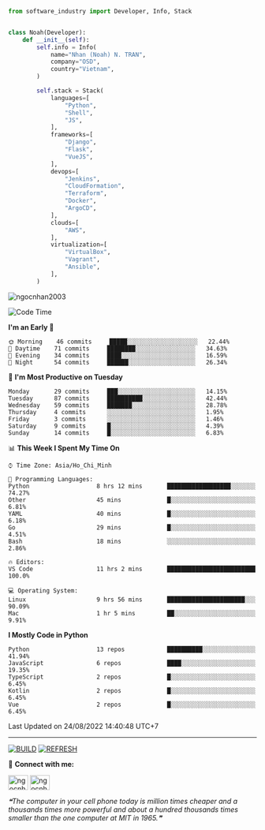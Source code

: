 ```python
from software_industry import Developer, Info, Stack


class Noah(Developer):
    def __init__(self):
        self.info = Info(
            name="Nhan (Noah) N. TRAN",
            company="OSD",
            country="Vietnam",
        )

        self.stack = Stack(
            languages=[
                "Python",
                "Shell",
                "JS",
            ],
            frameworks=[
                "Django",
                "Flask",
                "VueJS",
            ],
            devops=[
                "Jenkins",
                "CloudFormation",
                "Terraform",
                "Docker",
                "ArgoCD",
            ],
            clouds=[
                "AWS",
            ],
            virtualization=[
                "VirtualBox",
                "Vagrant",
                "Ansible",
            ],
        )
```
<img src="https://komarev.com/ghpvc/?username=ngocnhan2003&label=Profile%20views&color=0e75b6&style=flat" alt="ngocnhan2003" /> 

<!--START_SECTION:waka-->
![Code Time](http://img.shields.io/badge/Code%20Time-471%20hrs%204%20mins-blue)

**I'm an Early 🐤** 

```text
🌞 Morning    46 commits     █████░░░░░░░░░░░░░░░░░░░░   22.44% 
🌆 Daytime    71 commits     ████████░░░░░░░░░░░░░░░░░   34.63% 
🌃 Evening    34 commits     ████░░░░░░░░░░░░░░░░░░░░░   16.59% 
🌙 Night      54 commits     ██████░░░░░░░░░░░░░░░░░░░   26.34%

```
📅 **I'm Most Productive on Tuesday** 

```text
Monday       29 commits     ███░░░░░░░░░░░░░░░░░░░░░░   14.15% 
Tuesday      87 commits     ██████████░░░░░░░░░░░░░░░   42.44% 
Wednesday    59 commits     ███████░░░░░░░░░░░░░░░░░░   28.78% 
Thursday     4 commits      ░░░░░░░░░░░░░░░░░░░░░░░░░   1.95% 
Friday       3 commits      ░░░░░░░░░░░░░░░░░░░░░░░░░   1.46% 
Saturday     9 commits      █░░░░░░░░░░░░░░░░░░░░░░░░   4.39% 
Sunday       14 commits     █░░░░░░░░░░░░░░░░░░░░░░░░   6.83%

```


📊 **This Week I Spent My Time On** 

```text
⌚︎ Time Zone: Asia/Ho_Chi_Minh

💬 Programming Languages: 
Python                   8 hrs 12 mins       ██████████████████░░░░░░░   74.27% 
Other                    45 mins             █░░░░░░░░░░░░░░░░░░░░░░░░   6.81% 
YAML                     40 mins             █░░░░░░░░░░░░░░░░░░░░░░░░   6.18% 
Go                       29 mins             █░░░░░░░░░░░░░░░░░░░░░░░░   4.51% 
Bash                     18 mins             ░░░░░░░░░░░░░░░░░░░░░░░░░   2.86%

🔥 Editors: 
VS Code                  11 hrs 2 mins       █████████████████████████   100.0%

💻 Operating System: 
Linux                    9 hrs 56 mins       ██████████████████████░░░   90.09% 
Mac                      1 hr 5 mins         ██░░░░░░░░░░░░░░░░░░░░░░░   9.91%

```

**I Mostly Code in Python** 

```text
Python                   13 repos            ██████████░░░░░░░░░░░░░░░   41.94% 
JavaScript               6 repos             ████░░░░░░░░░░░░░░░░░░░░░   19.35% 
TypeScript               2 repos             █░░░░░░░░░░░░░░░░░░░░░░░░   6.45% 
Kotlin                   2 repos             █░░░░░░░░░░░░░░░░░░░░░░░░   6.45% 
Vue                      2 repos             █░░░░░░░░░░░░░░░░░░░░░░░░   6.45%

```



 Last Updated on 24/08/2022 14:40:48 UTC+7
<!--END_SECTION:waka-->

<hr>

[![BUILD](https://github.com/ngocnhan2003/ngocnhan2003/actions/workflows/001_build.yml/badge.svg)](https://github.com/ngocnhan2003/ngocnhan2003/actions/workflows/001_build.yml)
[![REFRESH](https://github.com/ngocnhan2003/ngocnhan2003/actions/workflows/002_refresh.yml/badge.svg)](https://github.com/ngocnhan2003/ngocnhan2003/actions/workflows/002_refresh.yml)

🔗 **Connect with me:**

<a href="https://linkedin.com/in/ngocnhan2003" target="blank"><img align="center" src="https://raw.githubusercontent.com/rahuldkjain/github-profile-readme-generator/master/src/images/icons/Social/linked-in-alt.svg" alt="ngocnhan2003" height="30" width="40" /></a>
<a href="https://instagram.com/ngocnhan2003" target="blank"><img align="center" src="https://raw.githubusercontent.com/rahuldkjain/github-profile-readme-generator/master/src/images/icons/Social/instagram.svg" alt="ngocnhan2003" height="30" width="40" /></a>


<!--STARTS_HERE_QUOTE_README-->
<i>❝The computer in your cell phone today is million times cheaper and a thousands times more powerful and about a hundred thousands times smaller than the one computer at MIT in 1965.❞</i>
<!--ENDS_HERE_QUOTE_README-->